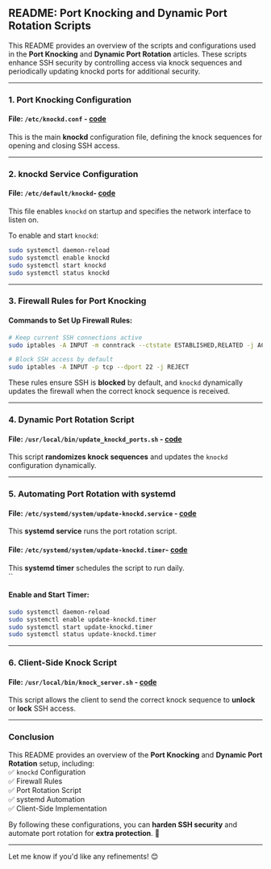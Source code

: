 ## **README: Port Knocking and Dynamic Port Rotation Scripts**  

This README provides an overview of the scripts and configurations used in the **Port Knocking** and **Dynamic Port Rotation** articles. These scripts enhance SSH security by controlling access via knock sequences and periodically updating knockd ports for additional security.  

---

### **1. Port Knocking Configuration**  

#### **File: `/etc/knockd.conf` - [code](SSH/etc/knockd.conf)**  
This is the main **knockd** configuration file, defining the knock sequences for opening and closing SSH access.  

---

### **2. knockd Service Configuration**  

#### **File: `/etc/default/knockd`- [code](SSH/etc/default/knockd)**  
This file enables `knockd` on startup and specifies the network interface to listen on.  


To enable and start `knockd`:  
```bash
sudo systemctl daemon-reload
sudo systemctl enable knockd
sudo systemctl start knockd
sudo systemctl status knockd
```

---

### **3. Firewall Rules for Port Knocking**  

#### **Commands to Set Up Firewall Rules:**  

```bash
# Keep current SSH connections active  
sudo iptables -A INPUT -m conntrack --ctstate ESTABLISHED,RELATED -j ACCEPT  

# Block SSH access by default  
sudo iptables -A INPUT -p tcp --dport 22 -j REJECT  
```

These rules ensure SSH is **blocked** by default, and `knockd` dynamically updates the firewall when the correct knock sequence is received.  

---

### **4. Dynamic Port Rotation Script**  

#### **File: `/usr/local/bin/update_knockd_ports.sh` - [code](SSH/usr/local/bin/update_knockd_ports.sh)**  
This script **randomizes knock sequences** and updates the `knockd` configuration dynamically.  

---

### **5. Automating Port Rotation with systemd**  

#### **File: `/etc/systemd/system/update-knockd.service` - [code](SSH/etc/systemd/system/update-knockd.service)**  
This **systemd service** runs the port rotation script.  


#### **File: `/etc/systemd/system/update-knockd.timer`- [code](SSH/etc/systemd/system/update-knockd.timer)**  
This **systemd timer** schedules the script to run daily.  
``

#### **Enable and Start Timer:**  

```bash
sudo systemctl daemon-reload
sudo systemctl enable update-knockd.timer
sudo systemctl start update-knockd.timer
sudo systemctl status update-knockd.timer
```

---

### **6. Client-Side Knock Script**  

#### **File: `/usr/local/bin/knock_server.sh` - [code](SSH/usr/local/bin/knock_server.sh)**  
This script allows the client to send the correct knock sequence to **unlock** or **lock** SSH access.  



---

### **Conclusion**  

This README provides an overview of the **Port Knocking** and **Dynamic Port Rotation** setup, including:  
✅ `knockd` Configuration  
✅ Firewall Rules  
✅ Port Rotation Script  
✅ systemd Automation  
✅ Client-Side Implementation  

By following these configurations, you can **harden SSH security** and automate port rotation for **extra protection**. 🚀  

---

Let me know if you'd like any refinements! 😊
